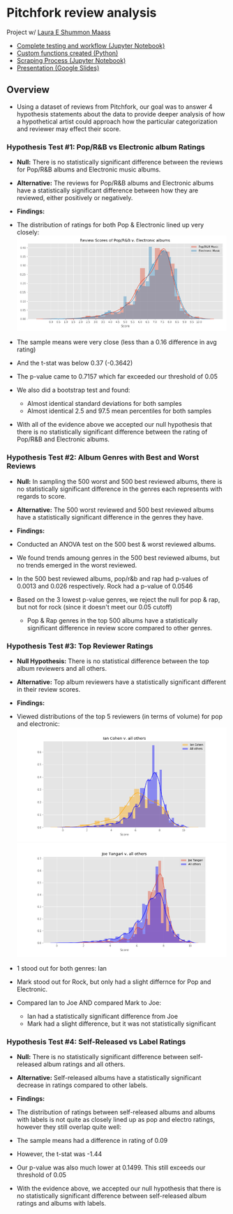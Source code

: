 # Pitchfork review analysis

Project w/ [Laura E Shummon Maass](https://github.com/Laura-ShummonMaass)

* [Complete testing and workflow (Jupyter Notebook)](Music_Index.ipynb)
* [Custom functions created (Python)](pitchfork_functions.py)
* [Scraping Process (Jupyter Notebook)](pitchfork_scrape.ipynb)
* [Presentation (Google Slides)](https://docs.google.com/presentation/d/1nQlVcRtLkopujbedojTzSGsPWeMfU-rk8DdmdldPX6E/edit?usp=sharing)

## Overview
* Using a dataset of reviews from Pitchfork, our goal was to answer 4 hypothesis statements about the data to provide deeper analysis of how a hypothetical artist could approach how the particular categorization and reviewer may effect their score.

### Hypothesis Test #1: Pop/R&B vs Electronic album Ratings

* **Null:** There is no statistically significant difference between the reviews for Pop/R&B albums and Electronic music albums.
* **Alternative:** The reviews for Pop/R&B albums and Electronic albums have a statistically significant difference between how they are reviewed, either positively or negatively.

* **Findings:**
* The distribution of ratings for both Pop & Electronic lined up very closely: 
![alt text](images/pop_elec.png "Pop Electronic Chart")
* The sample means were very close (less than a 0.16 difference in avg rating)
* And the t-stat was below 0.37  (-0.3642)
* The p-value came to 0.7157 which far exceeded our threshold of 0.05
* We also did a bootstrap test and found:
    * Almost identical standard deviations for both samples
    * Almost identical 2.5 and 97.5 mean percentiles for both samples
* With all of the evidence above we accepted our null hypothesis that there is no statistically significant difference between the rating of Pop/R&B and Electronic albums.


### Hypothesis Test #2: Album Genres with Best and Worst Reviews 

* **Null:** In sampling the 500 worst and 500 best reviewed albums, there is no statistically significant difference in the genres each represents with regards to score. 
* **Alternative:** The 500 worst reviewed and 500 best reviewed albums have a statistically significant difference in the genres they have. 

* **Findings:**
* Conducted an ANOVA test on the 500 best & worst reviewed albums.
* We found trends amoung genres in the 500 best reviewed albums, but no trends emerged in the worst reviewed.
* In the 500 best reviewed albums, pop/r&b and rap had p-values of 0.0013 and 0.026 respectively. Rock had a p-value of 0.0546
* Based on the 3 lowest p-value genres, we reject the null for pop & rap, but not for rock (since it doesn't meet our 0.05 cutoff)
    * Pop & Rap genres in the top 500 albums have a statistically significant difference in review score compared to other genres.


### Hypothesis Test #3: Top Reviewer Ratings

* **Null Hypothesis:** There is no statistical difference between the top album reviewers and all others.
* **Alternative:** Top album reviewers have a statistically significant different in their review scores. 

* **Findings:**
* Viewed distributions of the top 5 reviewers (in terms of volume) for pop and electronic: 
![alt text](images/ian_cohen.png "Ian")
![alt text](images/joe_tangari_v_all.png "Joe")
* 1 stood out for both genres: Ian
* Mark stood out for Rock, but only had a slight differnce for Pop and Electronic.
* Compared Ian to Joe AND compared Mark to Joe:
     * Ian had a statistically significant difference from Joe
     * Mark had a slight difference, but it was not statistically significant


### Hypothesis Test #4: Self-Released vs Label Ratings

* **Null:** There is no statistically significant difference between self-released album ratings and all others. 
* **Alternative:** Self-released albums have a statistically significant decrease in ratings compared to other labels.

* **Findings:**
* The distribution of ratings between self-released albums and albums with labels is not quite as closely lined up as pop and electro ratings, however they still overlap quite well: 
* The sample means had a difference in rating of 0.09 
* However, the t-stat was -1.44 
* Our p-value was also much lower at 0.1499. This still exceeds our threshold of 0.05
* With the evidence above, we accepted our null hypothesis that there is no statistically significant difference between self-released album ratings and albums with labels. 
